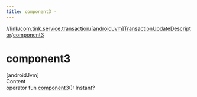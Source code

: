 ```yaml
---
title: component3 -
---
```

//[link](../../index.md)/[com.tink.service.transaction](../index.md)/[[androidJvm]TransactionUpdateDescriptor](index.md)/[component3](component3.md)



# component3  
[androidJvm]  
Content  
operator fun [component3](component3.md)(): Instant?  



